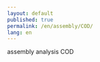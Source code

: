 ```yaml
---
layout: default
published: true
permalink: /en/assembly/COD/
lang: en
---
```


assembly analysis COD
